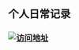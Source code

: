 ## 个人日常记录

<h3>
    <a href="https://1622282150.github.io/" target="_blank">
    <img src="https://img.shields.io/badge/%E5%9C%B0%E5%9D%80%EF%BC%9A-https%3A%2F%2F1622282150.github.io%2F-brightgreen" alt="访问地址"/>
    </a>
</h3>
